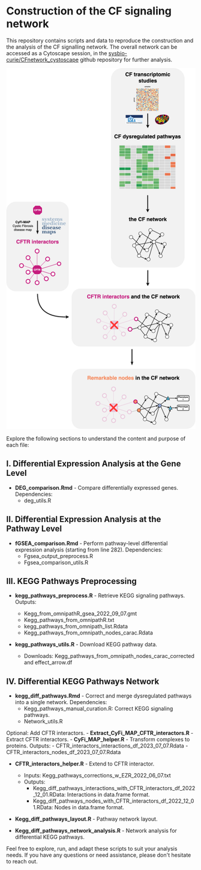 # Construction of the CF signaling network

This repository contains scripts and data to reproduce the construction and the analysis of the CF signalling network. The overall network can be accessed as a Cytoscape session, in the [sysbio-curie/CFnetwork_cystoscape](https://github.com/sysbio-curie/CFnetwork_cytoscape.git) github repository for further analysis. 

![Global approach followed to build the CF network](./images/graphical_abstract_2023_10_09.png)

Explore the following sections to understand the content and purpose of each file:

## I. Differential Expression Analysis at the Gene Level

- **DEG_comparison.Rmd** - Compare differentially expressed genes.
Dependencies: 
  - deg_utils.R

## II. Differential Expression Analysis at the Pathway Level

- **fGSEA_comparison.Rmd** - Perform pathway-level differential expression analysis (starting from line 282).
Dependencies: 
    - Fgsea_output_preprocess.R
    - Fgsea_comparison_utils.R

## III. KEGG Pathways Preprocessing

- **kegg_pathways_preprocess.R** - Retrieve KEGG signaling pathways.
Outputs:
    - Kegg_from_omnipathR_gsea_2022_09_07.gmt
    - Kegg_pathways_from_omnipathR.txt
    - kegg_pathways_from_omnipath_list.Rdata
    - Kegg_pathways_from_omnipath_nodes_carac.Rdata

- **kegg_pathways_utils.R** - Download KEGG pathway data.
  - Downloads: Kegg_pathways_from_omnipath_nodes_carac_corrected and effect_arrow.df

## IV. Differential KEGG Pathways Network

- **kegg_diff_pathways.Rmd** - Correct and merge dysregulated pathways into a single network.
Dependencies:
    - Kegg_pathways_manual_curation.R: Correct KEGG signaling pathways.
    - Network_utils.R

Optional: Add CFTR interactors.
    - **Extract_CyFi_MAP_CFTR_interactors.R** - Extract CFTR interactors.
    - **CyFi_MAP_helper.R** - Transform complexes to proteins.
        Outputs:
            - CFTR_interactors_interactions_df_2023_07_07.Rdata
            - CFTR_interactors_nodes_df_2023_07_07.Rdata

- **CFTR_interactors_helper.R** - Extend to CFTR interactor.
  - Inputs: Kegg_pathways_corrections_w_EZR_2022_06_07.txt
  - Outputs:
    - Kegg_diff_pathways_interactions_with_CFTR_interactors_df_2022_12_01.RData: Interactions in data.frame format.
    - Kegg_diff_pathways_nodes_with_CFTR_interactors_df_2022_12_01.RData: Nodes in data.frame format.

- **Kegg_diff_pathways_layout.R** - Pathway network layout.

- **Kegg_diff_pathways_network_analysis.R** - Network analysis for differential KEGG pathways.

Feel free to explore, run, and adapt these scripts to suit your analysis needs. If you have any questions or need assistance, please don't hesitate to reach out.